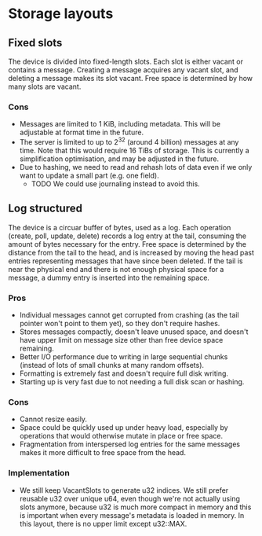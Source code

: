 # Storage layouts

## Fixed slots

The device is divided into fixed-length slots. Each slot is either vacant or contains a message. Creating a message acquires any vacant slot, and deleting a message makes its slot vacant. Free space is determined by how many slots are vacant.

### Cons

- Messages are limited to 1 KiB, including metadata. This will be adjustable at format time in the future.
- The server is limited to up to 2<sup>32</sup> (around 4 billion) messages at any time. Note that this would require 16 TiBs of storage. This is currently a simplification optimisation, and may be adjusted in the future.
- Due to hashing, we need to read and rehash lots of data even if we only want to update a small part (e.g. one field).
  - TODO We could use journaling instead to avoid this.

## Log structured

The device is a circuar buffer of bytes, used as a log. Each operation (create, poll, update, delete) records a log entry at the tail, consuming the amount of bytes necessary for the entry. Free space is determined by the distance from the tail to the head, and is increased by moving the head past entries representing messages that have since been deleted. If the tail is near the physical end and there is not enough physical space for a message, a dummy entry is inserted into the remaining space.

### Pros

- Individual messages cannot get corrupted from crashing (as the tail pointer won't point to them yet), so they don't require hashes.
- Stores messages compactly, doesn't leave unused space, and doesn't have upper limit on message size other than free device space remaining.
- Better I/O performance due to writing in large sequential chunks (instead of lots of small chunks at many random offsets).
- Formatting is extremely fast and doesn't require full disk writing.
- Starting up is very fast due to not needing a full disk scan or hashing.

### Cons

- Cannot resize easily.
- Space could be quickly used up under heavy load, especially by operations that would otherwise mutate in place or free space.
- Fragmentation from interspersed log entries for the same messages makes it more difficult to free space from the head.

### Implementation

- We still keep VacantSlots to generate u32 indices. We still prefer reusable u32 over unique u64, even though we're not actually using slots anymore, because u32 is much more compact in memory and this is important when every message's metadata is loaded in memory. In this layout, there is no upper limit except u32::MAX.
